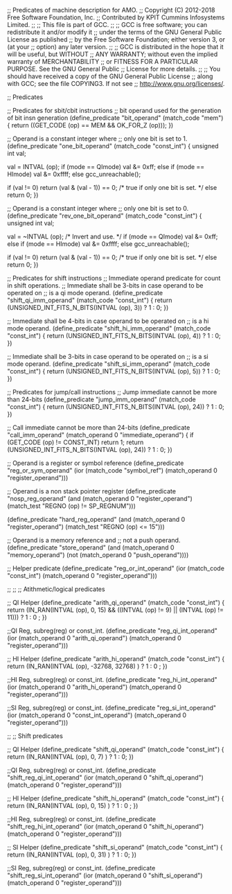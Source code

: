 ;; Predicates of machine description for AMO.
;; Copyright (C) 2012-2018 Free Software Foundation, Inc.
;; Contributed by KPIT Cummins Infosystems Limited.
;;
;; This file is part of GCC.
;;
;; GCC is free software; you can redistribute it and/or modify it
;; under the terms of the GNU General Public License as published
;; by the Free Software Foundation; either version 3, or (at your
;; option) any later version.
;;
;; GCC is distributed in the hope that it will be useful, but WITHOUT
;; ANY WARRANTY; without even the implied warranty of MERCHANTABILITY
;; or FITNESS FOR A PARTICULAR PURPOSE.  See the GNU General Public
;; License for more details.
;;
;; You should have received a copy of the GNU General Public License
;; along with GCC; see the file COPYING3.  If not see
;; <http://www.gnu.org/licenses/>.  

;;  Predicates

;; Predicates for sbit/cbit instructions
;; bit operand used for the generation of bit insn generation
(define_predicate "bit_operand"
  (match_code "mem")
{
  return ((GET_CODE (op) == MEM && OK_FOR_Z (op)));
})

;; Operand is a constant integer where
;; only one bit is set to 1.
(define_predicate "one_bit_operand"
  (match_code "const_int")
{
  unsigned int val;

  val = INTVAL (op);
  if (mode == QImode) 
    val &= 0xff;
  else if (mode == HImode)
    val &= 0xffff;
  else
    gcc_unreachable();

  if (val != 0)
    return (val & (val - 1)) == 0; /* true if only one bit is set.  */
  else
    return 0;
})

;; Operand is a constant integer where
;; only one bit is set to 0.
(define_predicate "rev_one_bit_operand"
  (match_code "const_int")
{
  unsigned int val;

  val = ~INTVAL (op); /* Invert and use.  */
  if (mode == QImode) 
    val &= 0xff;
  else if (mode == HImode)
    val &= 0xffff;
  else
    gcc_unreachable();

  if (val != 0)
    return (val & (val - 1)) == 0; /* true if only one bit is set.  */
  else
    return 0;
})

;; Predicates for shift instructions
;; Immediate operand predicate for count in shift operations.
;; Immediate shall be 3-bits in case operand to be operated on
;; is a qi mode operand.
(define_predicate "shift_qi_imm_operand"
  (match_code "const_int")
{
  return (UNSIGNED_INT_FITS_N_BITS(INTVAL (op), 3)) ? 1 : 0;
})

;; Immediate shall be 4-bits in case operand to be operated on
;; is a hi mode operand.
(define_predicate "shift_hi_imm_operand"
  (match_code "const_int")
{
  return (UNSIGNED_INT_FITS_N_BITS(INTVAL (op), 4)) ? 1 : 0;
})

;; Immediate shall be 3-bits in case operand to be operated on
;; is a si mode operand.
(define_predicate "shift_si_imm_operand"
  (match_code "const_int")
{
  return (UNSIGNED_INT_FITS_N_BITS(INTVAL (op), 5)) ? 1 : 0;
})

;; Predicates for jump/call instructions
;; Jump immediate cannot be more than 24-bits
(define_predicate "jump_imm_operand"
  (match_code "const_int")
{
  return (UNSIGNED_INT_FITS_N_BITS(INTVAL (op), 24)) ? 1 : 0;
})

;; Call immediate cannot be more than 24-bits
(define_predicate "call_imm_operand"
  (match_operand 0 "immediate_operand")
{
  if (GET_CODE (op) != CONST_INT) return 1;
    return (UNSIGNED_INT_FITS_N_BITS(INTVAL (op), 24)) ? 1 : 0;
})

;; Operand is a register or symbol reference
(define_predicate "reg_or_sym_operand"
  (ior (match_code "symbol_ref")
       (match_operand 0 "register_operand")))

;; Operand is a non stack pointer register
(define_predicate "nosp_reg_operand"
  (and (match_operand 0 "register_operand")
       (match_test "REGNO (op) != SP_REGNUM")))

(define_predicate "hard_reg_operand"
  (and (match_operand 0 "register_operand")
       (match_test "REGNO (op) <= 15")))

;; Operand is a memory reference and
;; not a push operand.
(define_predicate "store_operand"
  (and (match_operand 0 "memory_operand")
       (not (match_operand 0 "push_operand"))))

;; Helper predicate 
(define_predicate "reg_or_int_operand"
  (ior (match_code "const_int")
       (match_operand 0 "register_operand")))

;;
;;
;; Atithmetic/logical predicates

;; QI Helper
(define_predicate "arith_qi_operand"
   (match_code "const_int")
{
        return (IN_RAN(INTVAL (op), 0, 15) && ((INTVAL (op) != 9) 
                || (INTVAL (op) != 11))) ? 1 : 0 ; 
})

;;QI Reg, subreg(reg) or const_int.
(define_predicate "reg_qi_int_operand"
  (ior (match_operand 0 "arith_qi_operand")
       (match_operand 0 "register_operand")))

;; HI Helper
(define_predicate "arith_hi_operand"
   (match_code "const_int")
{
        return (IN_RAN(INTVAL (op), -32768, 32768) ) ? 1 : 0 ; 
})

;;HI Reg, subreg(reg) or const_int.
(define_predicate "reg_hi_int_operand"
  (ior (match_operand 0 "arith_hi_operand")
       (match_operand 0 "register_operand")))

;;SI Reg, subreg(reg) or const_int.
(define_predicate "reg_si_int_operand"
  (ior (match_operand 0 "const_int_operand")
       (match_operand 0 "register_operand")))

;;
;; Shift predicates

;; QI Helper
(define_predicate "shift_qi_operand"
   (match_code "const_int")
{
        return (IN_RAN(INTVAL (op), 0, 7) ) ? 1 : 0; 
})

;;QI Reg, subreg(reg) or const_int.
(define_predicate "shift_reg_qi_int_operand"
  (ior (match_operand 0 "shift_qi_operand")
       (match_operand 0 "register_operand")))

;; HI Helper
(define_predicate "shift_hi_operand"
   (match_code "const_int")
{
        return (IN_RAN(INTVAL (op), 0, 15) ) ? 1 : 0 ; 
})

;;HI Reg, subreg(reg) or const_int.
(define_predicate "shift_reg_hi_int_operand"
  (ior (match_operand 0 "shift_hi_operand")
       (match_operand 0 "register_operand")))

;; SI Helper
(define_predicate "shift_si_operand"
   (match_code "const_int")
{
        return (IN_RAN(INTVAL (op), 0, 31) ) ? 1 : 0; 
})

;;SI Reg, subreg(reg) or const_int.
(define_predicate "shift_reg_si_int_operand"
  (ior (match_operand 0 "shift_si_operand")
       (match_operand 0 "register_operand")))

